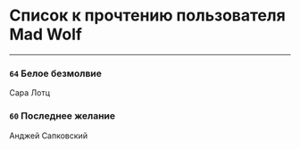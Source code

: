 # Список к прочтению пользователя Mad Wolf
---

### `64` Белое безмолвие
Сара Лотц

### `60` Последнее желание
Анджей Сапковский

